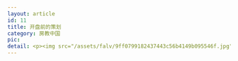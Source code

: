 ```yaml
---
layout: article
id: 11
title: 开盘前的策划
category: 房教中国
pic: 
detail: <p><img src="/assets/falv/9ff0799182437443c56b4149b095546f.jpg" style="" title="幻灯片10.JPG"></p><p><img src="/assets/falv/5703b26681b354c49d3e43d70796f89e.jpg" style="" title="幻灯片11.JPG"></p><p><img src="/assets/falv/bcff4e823a956b6c212174643c7c9a91.jpg" style="" title="幻灯片14.JPG"></p><p><img src="/assets/falv/9df38da226902e8ea767a009c7aef80c.jpg" style="" title="幻灯片12.JPG"></p><p><img src="/assets/falv/00713ed47f0f94b61e0e5f20eca87e85.jpg" style="" title="幻灯片13.JPG"></p><p><img src="/assets/falv/2527b23a5cc32f9e284e1c1e555ca54a.jpg" style="" title="幻灯片15.JPG"></p><p><img src="/assets/falv/ebc1a4ad40e8edc0a5c205c58b981a60.jpg" style="" title="幻灯片16.JPG"></p><p><img src="/assets/falv/79523ad06229879aeee676eafacdcc0d.jpg" style="" title="幻灯片17.JPG"></p><p><img src="/assets/falv/7d702b809615ca486ada62a595090fb8.jpg" style="" title="幻灯片18.JPG"></p><p><img src="/assets/falv/34031ccd58d7f4ac5dd08ffe1f407eca.jpg" style="" title="幻灯片19.JPG"></p><p><img src="/assets/falv/988a60889019aa4fc93b296efe5d6a8c.jpg" style="" title="幻灯片21.JPG"></p><p><img src="/assets/falv/975ea1974dd95acc7f922a6234a5eed6.jpg" style="" title="幻灯片20.JPG"></p><p><img src="/assets/falv/32ac7d63ba1bc881133a97ccdffb2461.jpg" style="" title="幻灯片22.JPG"></p><p><img src="/assets/falv/2caca18f9ff0dd263b98ae3f9d9742c2.jpg" style="" title="幻灯片24.JPG"></p><p><img src="/assets/falv/e9d9b49fcadd7ac4cba1d5eaf34997e1.jpg" style="" title="幻灯片23.JPG"></p><p><img src="/assets/falv/bf133c1aba6cc0b4e9a8c1f5647eb20c.jpg" style="" title="幻灯片25.JPG"></p><p><img src="/assets/falv/60b8a765d37f77856625c8c2332185ed.jpg" style="" title="幻灯片27.JPG"></p><p><img src="/assets/falv/041e16f6ffe92bd8bac8cf54e8d1a27b.jpg" style="" title="幻灯片26.JPG"></p><p><img src="/assets/falv/822f97508cc4a877ecf957def2219cfe.jpg" style="" title="幻灯片28.JPG"></p><p><img src="/assets/falv/f835ea6fff7f26d4c415fdcbca04b4ea.jpg" style="" title="幻灯片30.JPG"></p><p><img src="/assets/falv/a74d50c73d076f2da937a59cb5f6af69.jpg" style="" title="幻灯片29.JPG"></p><p><img src="/assets/falv/4bdede0f6d1589fda1ea651fe62ea825.jpg" style="" title="幻灯片32.JPG"></p><p><img src="/assets/falv/260678d5e68a451feb3e09eb1683f5a5.jpg" style="" title="幻灯片31.JPG"></p><p><img src="/assets/falv/b32acc98f2365822b45f345f8c9949c5.jpg" style="" title="幻灯片33.JPG"></p><p><img src="/assets/falv/111013ca401dedc10b67f5f4a4459eb0.jpg" style="" title="幻灯片34.JPG"></p><p><img src="/assets/falv/cf911f3e380cbbf811f5b08620ca75f2.jpg" style="" title="幻灯片36.JPG"></p><p><img src="/assets/falv/d8c39017d666787e40f1ecd372b23e7f.jpg" style="" title="幻灯片35.JPG"></p><p><img src="/assets/falv/5e4f6a6d475b89e698ec090f28b0e477.jpg" style="" title="幻灯片37.JPG"></p><p><br></p>
---
```


